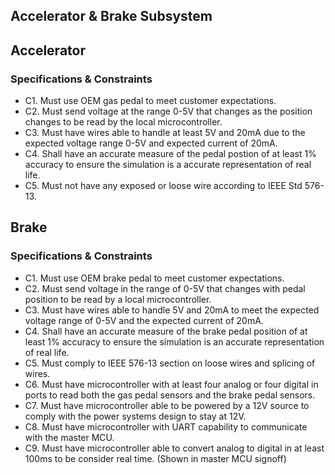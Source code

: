  Accelerator & Brake Subsystem
--------------------------
## Accelerator

### Specifications & Constraints
- C1. Must use OEM gas pedal to meet customer expectations.
- C2. Must send voltage at the range 0-5V that changes as the position changes to be read by the local microcontroller.
- C3. Must have wires able to handle at least 5V and 20mA due to the expected voltage range 0-5V and expected current of 20mA.
- C4. Shall have an accurate measure of the pedal postion of at least 1% accuracy to ensure the simulation is a accurate representation of real life. 
- C5. Must not have any exposed or loose wire according to IEEE Std 576-13.  

## Brake 

### Specifications & Constraints
- C1. Must use OEM brake pedal to meet customer expectations.
- C2. Must send voltage in the range of 0-5V that changes with pedal position to be read by a local microcontroller.
- C3. Must have wires able to handle 5V and 20mA to meet the expected voltage range of 0-5V and the expected current of 20mA. 
- C4. Shall have an accurate measure of the brake pedal position of at least 1% accuracy to ensure the simulation is an accurate representation of real life.
- C5. Must comply to IEEE 576-13 section on loose wires and splicing of wires.
- C6. Must have microcontroller with at least four analog or four digital in ports to read both the gas pedal sensors and the brake pedal sensors.
- C7. Must have microcontroller able to be powered by a 12V source to comply with the power systems design to stay at 12V.
- C8. Must have microcontroller with UART capability to communicate with the master MCU. 
- C9. Must have microcontroller able to convert analog to digital in at least 100ms to be consider real time. (Shown in master MCU signoff)
